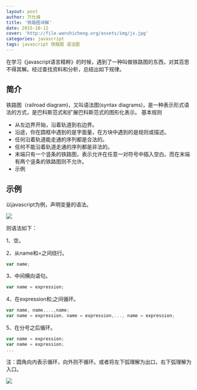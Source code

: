 ```yaml
---
layout: post
author: 万仕诚
title: '铁路图详解'
date: 2015-10-12
cover: 'http://file.wanshicheng.org/assets/img/js.jpg'
categories: javascript
tags: javascript 铁路图 语法图
---
```


在学习《javascript语言精粹》的时候，遇到了一种叫做铁路图的东西，对其百思不得其解。经过查找资料和分析，总结出如下规律。

## 简介

铁路图（railroad diagram)，又叫语法图(syntax diagrams)，是一种表示形式语法的方式，是巴科斯范式和扩展巴科斯范式的图形化表示。
基本规则

- 从左边界开始，沿着轨道到右边界。
- 沿途，你在圆框中遇到的是字面量，在方块中遇到的是规则或描述。
- 任何沿着轨道能走通的序列都是合法的。
- 任何不能沿着轨道走通的序列都是非法的。
- 末端只有一个竖条的铁路图，表示允许在任意一对符号中插入空白。而在末端有两个竖条的铁路图则不允许。
- 示例

## 示例

以javascript为例，声明变量的语法。

![](http://file.wanshicheng.org/assets/img/railroad-diagram1.jpg)

则语法如下：

1、空。

2、从name和=之间绕行。

```javascript
var name;
```

3、中间横向语句。

```javascript
var name = expression;
```

4、在expression和;之间循环。

```javascript
var name, name,...,name;
var name = expression, name = expression,..., name = expression;
```

5、在分号之后循环。

```javascript
var name = expression;
var name = expression;
...
```

注：圆角向内表示循环，向外则不循环。或者将左下弧理解为出口，右下弧理解为入口。

![](http://file.wanshicheng.org/assets/img/railroad-diagram2.jpg)